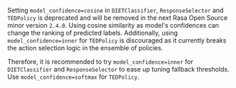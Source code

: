 Setting `model_confidence=cosine` in `DIETClassifier`, `ResponseSelector` and `TEDPolicy` is deprecated and will be removed in the next Rasa Open Source minor version `2.4.0`. Using cosine similarity as model's confidences can change the ranking of predicted labels. Additionally, using `model_confidence=inner` for `TEDPolicy` is discouraged as it currently breaks the action selection logic in the ensemble of policies.

Therefore, it is recommended to try `model_confidence=inner` for `DIETClassifier` and `ResponseSelector` to ease up tuning fallback thresholds. Use `model_confidence=softmax` for `TEDPolicy`.